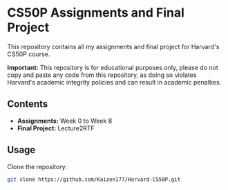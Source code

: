 # CS50P Assignments and Final Project

This repository contains all my assignments and final project for Harvard's CS50P course.

**Important:** This repository is for educational purposes only, please do not copy and paste any code from this repository, as doing so violates Harvard's academic integrity policies and can result in academic penalties.

## Contents

- **Assignments:** Week 0 to Week 8
- **Final Project:** Lecture2RTF

## Usage

Clone the repository:
```bash
git clone https://github.com/Kaizen177/Harvard-CS50P.git
